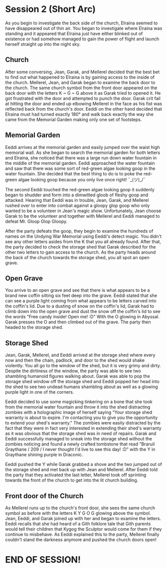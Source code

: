 # Session 2 (Short Arc) #

As you begin to investigate the back side of the church, Elraina seemed to have disappeared out of thin air. You began to investigate where Elraina was standing and it appeared that Elraina just have either blinked out of existence or had somehow managed to gain the power of flight and launch herself straight up into the night sky. 

## Church ##

After some conversing, Jean, Garak, and Mellerel decided that the best bet to find out what happened to Elraina is by gaining access to the inside of the church. Mellerel, Jean, and Garak began to examine the back door to the church. The same church symbol from the front door appeared on the back door with the letters K ~ G ~ G above it as Garak tried to opened it. He got frustrated with the door and attempted to punch the door. Garak crit fail at hitting the door and ended up elbowing Mellerel in the face as his fist was reflected back from the church's door. Eeddi on the other hand decided that Elraina must had turned exactly 180° and walk back exactly the way she came from the Memorial Garden making only one set of footsteps.

## Memorial Garden ## 

Eeddi arrives at the memorial garden and easily jumped over the waist high memorial wall. As she began to search the memorial garden for both letters and Elraina, she noticed that there was a large run down water fountain in the middle of the memorial garden. Eeddi approached the water fountain and saw that there was some sort of red-green algae looking goop in the water fountain. She decided that the best thing to do is to poke the red-green algae looking goop because you only live once right! ¯\_(ツ)_/¯

The second Eeddi touched the red-green algae looking goop it suddenly began to shudder and form into a dimwitted gloob of fleshy goop and attacked. Hearing that Eeddi was in trouble, Jean, Garak, and Mellerel rushed over to enter into combat against a gloopy glop goop who only wanted to be a volunteer in Jean's magic show. Unfortunately, Jean choose Garak to be the volunteer and together with Mellerel and Eeddi managed to defeat Mr. Gloop Glop Gloopy.

After the party defeats the goop, they begin to examine the hundreds of names on the Undying War Memorial using Eeddi's detect magic. You didn't see any other letters asides from the K that you all already found. After that, the party decided to check the storage shed that Garak described for the other two letters to gain access to the church. As the party heads around the back of the church towards the storage shed, you all spot an open grave.

## Open Grave ##

You arrive to an open grave and see that there is what appears to be a brand new coffin sitting six feet deep into the grave. Eeddi stated that she can see a purple light coming from what appears to be letters carved into the coffin's lid. Due to a dusting of snow on the coffin's lid, Garak had to climb down into the open grave and dust the snow off the coffin's lid to see the words "Free candy inside! Open me! :D" With the O glowing in Abyssal. Garak presses the O and then climbed out of the grave. The party then headed to the storage shed.

## Storage Shed ##

Jean, Garak, Mellerel, and Eeddi arrived at the storage shed where every now and then the chain, padlock, and door to the shed would shake violently. You all go to the window of the shed, but it is very grimy and dirty. Despite the dirtiness of the window, the party was able to see two shambling humanoid figures walking about. Garak was able to pop the storage shed window off the storage shed and Eeddi popped her head into the shed to see two undead humans shambling about as well as a glowing purple light in one of the corners. 

Eeddi decided to use some magicking tinkering on a bone that she took from the memorial water fountain and throw it into the shed distracting zombies with a holographic image of herself saying "Your storage shed warranty is about to expire. I'm contacting you to give you the opportunity to extend your shed's warranty." The zombies were easily distracted by the fact that they were in fact very interested in extending their shed's warranty as it was obvious that the storage shed was in need of repairs. Garak and Eeddi successfully managed to sneak into the storage shed without the zombies noticing and found a newly crafted tombstone that read "Braruil Graythane / 209 / I never thought I'd live to see this day! :D" with the Y in Graythane shining purple in Draconic. 

Eeddi pushed the Y while Garak grabbed a shove and the two jumped out of the storage shed and met back up with Jean and Mellerel. After Eeddi told the party that they activated the last letter, Mellerel took off sprinting towards the front of the church to get into the lit church building.

## Front door of the Church ##

As Mellerel runs up to the church's front door, she sees the same church symbol as before with the letters K Y G O G glowing above the symbol. Jean, Eeddi, and Garak joined up with her and began to examine the letters. Eeddi recalls that she had heard of a Gith folklore tale that Gith parents would tell their children that Kygog the Sculptor would come for them if they continue to misbehave. As Eeddi explained this to the party, Mellerel finally couldn't stand the darkness anymore and pushed the church doors open!      

# END OF SESSION! # 